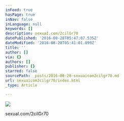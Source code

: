 ```yaml
---
inFeed: true
hasPage: true
inNav: false
inLanguage: null
keywords: []
description: sexuaI.com/2cilGr70
datePublished: '2016-08-28T05:47:07.535Z'
dateModified: '2016-08-28T05:41:01.099Z'
title: ''
author: []
via: {}
authors: []
publisher: {}
starred: false
sourcePath: _posts/2016-08-28-sexuaicom2cilgr70.md
url: sexuaicom2cilgr70/index.html
_type: Article

---
```

![](https://the-grid-user-content.s3-us-west-2.amazonaws.com/8184cfb2-595a-4264-aa5f-254c0600c561.jpg)

sexuaI.com/2cilGr70